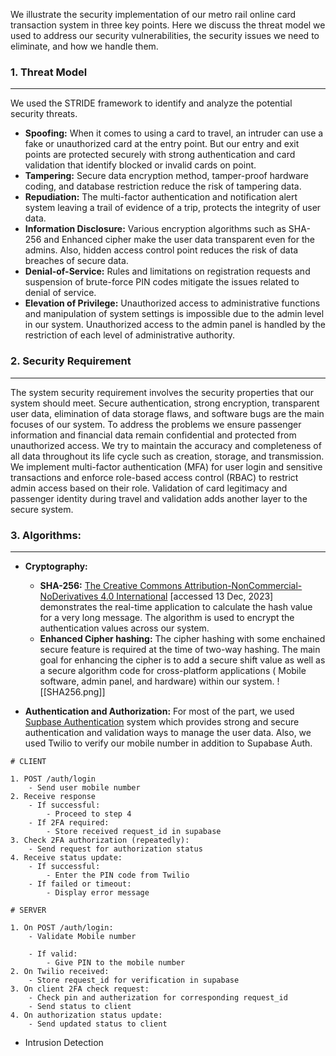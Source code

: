 We illustrate the security implementation of our metro rail online card transaction system in three key points. Here we discuss the threat model we used to address our security vulnerabilities, the security issues we need to eliminate, and how we handle them.

### 1. Threat Model
---
We used the STRIDE framework to identify and analyze the potential security threats.
- **Spoofing:** When it comes to using a card to travel, an intruder can use a fake or unauthorized card at the entry point. But our entry and exit points are protected securely with strong authentication and card validation that identify blocked or invalid cards on point.
- **Tampering:** Secure data encryption method, tamper-proof hardware coding, and database restriction reduce the risk of tampering data.
- **Repudiation:** The multi-factor authentication and notification alert system leaving a trail of evidence of a trip, protects the integrity of user data.
- **Information Disclosure:** Various encryption algorithms such as SHA-256 and Enhanced cipher make the user data transparent even for the admins. Also, hidden access control point reduces the risk of data breaches of secure data.
- **Denial-of-Service:** Rules and limitations on registration requests and suspension of brute-force PIN codes mitigate the issues related to denial of service.
- **Elevation of Privilege:** Unauthorized access to administrative functions and manipulation of system settings is impossible due to the admin level in our system. Unauthorized access to the admin panel is handled by the restriction of each level of administrative authority.

### 2. Security Requirement
---
The system security requirement involves the security properties that our system should meet.
Secure authentication, strong encryption, transparent user data, elimination of data storage flaws, and software bugs are the main focuses of our system. To address the problems we ensure passenger information and financial data remain confidential and protected from unauthorized access. We try to maintain the accuracy and completeness of all data throughout its life cycle such as creation, storage, and transmission. We implement multi-factor authentication (MFA) for user login and sensitive transactions and enforce role-based access control (RBAC) to restrict admin access based on their role. Validation of card legitimacy and passenger identity during travel and validation adds another layer to the secure system.

### 3. Algorithms:
---
- **Cryptography:** 
	-  **SHA-256:** [The Creative Commons Attribution-NonCommercial-NoDerivatives 4.0 International](https://www.researchgate.net/figure/The-generation-of-a-SHA-256-hash-value-for-a-long-message_fig1_349744176) [accessed 13 Dec, 2023] demonstrates the real-time application to calculate the hash value for a very long message. The algorithm is used to encrypt the authentication values across our system.
	- **Enhanced Cipher hashing:** The cipher hashing with some enchained secure feature is required at the time of two-way hashing. The main goal for enhancing the cipher is to add a secure shift value as well as a secure algorithm code for cross-platform applications ( Mobile software, admin panel, and hardware) within our system. ![[SHA256.png]]

- **Authentication and Authorization:** For most of the part, we used  [Supbase Authentication](https://supabase.com/docs/guides/auth) system which provides strong and secure authentication and validation ways to manage the user data.  Also, we used Twilio to verify our mobile number in addition to Supabase Auth.

```
# CLIENT

1. POST /auth/login
    - Send user mobile number
2. Receive response
    - If successful:
        - Proceed to step 4
    - If 2FA required:
        - Store received request_id in supabase
3. Check 2FA authorization (repeatedly):
    - Send request for authorization status
4. Receive status update:
    - If successful:
        - Enter the PIN code from Twilio
    - If failed or timeout:
        - Display error message

# SERVER

1. On POST /auth/login:
    - Validate Mobile number
    
    - If valid:
        - Give PIN to the mobile number
2. On Twilio received:
    - Store request_id for verification in supabase
3. On client 2FA check request:
    - Check pin and autherization for corresponding request_id
    - Send status to client
4. On authorization status update:
    - Send updated status to client

```

- Intrusion Detection